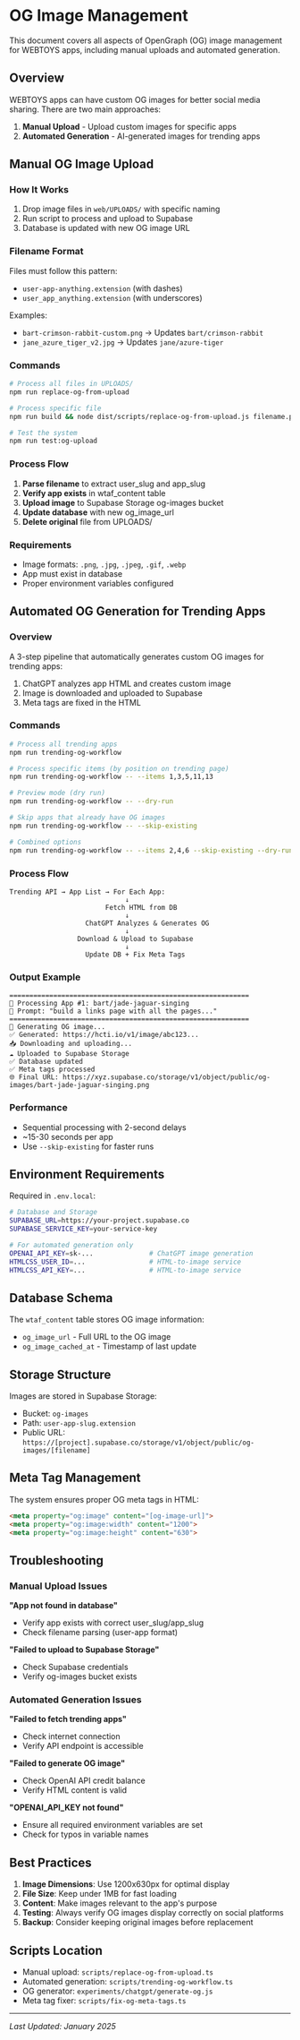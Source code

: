 # OG Image Management

This document covers all aspects of OpenGraph (OG) image management for WEBTOYS apps, including manual uploads and automated generation.

## Overview

WEBTOYS apps can have custom OG images for better social media sharing. There are two main approaches:

1. **Manual Upload** - Upload custom images for specific apps
2. **Automated Generation** - AI-generated images for trending apps

## Manual OG Image Upload

### How It Works
1. Drop image files in `web/UPLOADS/` with specific naming
2. Run script to process and upload to Supabase
3. Database is updated with new OG image URL

### Filename Format
Files must follow this pattern:
- `user-app-anything.extension` (with dashes)
- `user_app_anything.extension` (with underscores)

Examples:
- `bart-crimson-rabbit-custom.png` → Updates `bart/crimson-rabbit`
- `jane_azure_tiger_v2.jpg` → Updates `jane/azure-tiger`

### Commands

```bash
# Process all files in UPLOADS/
npm run replace-og-from-upload

# Process specific file
npm run build && node dist/scripts/replace-og-from-upload.js filename.png

# Test the system
npm run test:og-upload
```

### Process Flow
1. **Parse filename** to extract user_slug and app_slug
2. **Verify app exists** in wtaf_content table
3. **Upload image** to Supabase Storage og-images bucket
4. **Update database** with new og_image_url
5. **Delete original** file from UPLOADS/

### Requirements
- Image formats: `.png`, `.jpg`, `.jpeg`, `.gif`, `.webp`
- App must exist in database
- Proper environment variables configured

## Automated OG Generation for Trending Apps

### Overview
A 3-step pipeline that automatically generates custom OG images for trending apps:
1. ChatGPT analyzes app HTML and creates custom image
2. Image is downloaded and uploaded to Supabase
3. Meta tags are fixed in the HTML

### Commands

```bash
# Process all trending apps
npm run trending-og-workflow

# Process specific items (by position on trending page)
npm run trending-og-workflow -- --items 1,3,5,11,13

# Preview mode (dry run)
npm run trending-og-workflow -- --dry-run

# Skip apps that already have OG images
npm run trending-og-workflow -- --skip-existing

# Combined options
npm run trending-og-workflow -- --items 2,4,6 --skip-existing --dry-run
```

### Process Flow

```
Trending API → App List → For Each App:
                             ↓
                        Fetch HTML from DB
                             ↓
                   ChatGPT Analyzes & Generates OG
                             ↓
                 Download & Upload to Supabase
                             ↓
                   Update DB + Fix Meta Tags
```

### Output Example
```
============================================================
🎯 Processing App #1: bart/jade-jaguar-singing
📝 Prompt: "build a links page with all the pages..."
============================================================
🎨 Generating OG image...
✅ Generated: https://hcti.io/v1/image/abc123...
📥 Downloading and uploading...
☁️ Uploaded to Supabase Storage
✅ Database updated
✅ Meta tags processed
🌐 Final URL: https://xyz.supabase.co/storage/v1/object/public/og-images/bart-jade-jaguar-singing.png
```

### Performance
- Sequential processing with 2-second delays
- ~15-30 seconds per app
- Use `--skip-existing` for faster runs

## Environment Requirements

Required in `.env.local`:

```bash
# Database and Storage
SUPABASE_URL=https://your-project.supabase.co
SUPABASE_SERVICE_KEY=your-service-key

# For automated generation only
OPENAI_API_KEY=sk-...              # ChatGPT image generation
HTMLCSS_USER_ID=...                # HTML-to-image service
HTMLCSS_API_KEY=...                # HTML-to-image service
```

## Database Schema

The `wtaf_content` table stores OG image information:
- `og_image_url` - Full URL to the OG image
- `og_image_cached_at` - Timestamp of last update

## Storage Structure

Images are stored in Supabase Storage:
- Bucket: `og-images`
- Path: `user-app-slug.extension`
- Public URL: `https://[project].supabase.co/storage/v1/object/public/og-images/[filename]`

## Meta Tag Management

The system ensures proper OG meta tags in HTML:
```html
<meta property="og:image" content="[og-image-url]">
<meta property="og:image:width" content="1200">
<meta property="og:image:height" content="630">
```

## Troubleshooting

### Manual Upload Issues

**"App not found in database"**
- Verify app exists with correct user_slug/app_slug
- Check filename parsing (user-app format)

**"Failed to upload to Supabase Storage"**
- Check Supabase credentials
- Verify og-images bucket exists

### Automated Generation Issues

**"Failed to fetch trending apps"**
- Check internet connection
- Verify API endpoint is accessible

**"Failed to generate OG image"**
- Check OpenAI API credit balance
- Verify HTML content is valid

**"OPENAI_API_KEY not found"**
- Ensure all required environment variables are set
- Check for typos in variable names

## Best Practices

1. **Image Dimensions**: Use 1200x630px for optimal display
2. **File Size**: Keep under 1MB for fast loading
3. **Content**: Make images relevant to the app's purpose
4. **Testing**: Always verify OG images display correctly on social platforms
5. **Backup**: Consider keeping original images before replacement

## Scripts Location

- Manual upload: `scripts/replace-og-from-upload.ts`
- Automated generation: `scripts/trending-og-workflow.ts`
- OG generator: `experiments/chatgpt/generate-og.js`
- Meta tag fixer: `scripts/fix-og-meta-tags.ts`

---
*Last Updated: January 2025*